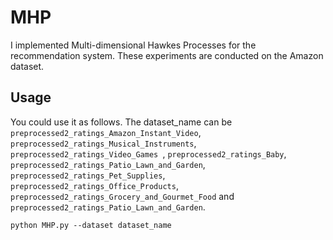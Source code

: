 # MHP

I implemented Multi-dimensional Hawkes Processes for the recommendation system. These experiments are conducted on the Amazon dataset.

## Usage 

You could use it as follows. The dataset_name can be `preprocessed2_ratings_Amazon_Instant_Video`, `preprocessed2_ratings_Musical_Instruments`, `preprocessed2_ratings_Video_Games `, `preprocessed2_ratings_Baby`, `preprocessed2_ratings_Patio_Lawn_and_Garden`, `preprocessed2_ratings_Pet_Supplies`, `preprocessed2_ratings_Office_Products`, `preprocessed2_ratings_Grocery_and_Gourmet_Food` and `preprocessed2_ratings_Patio_Lawn_and_Garden`.

```
python MHP.py --dataset dataset_name

```